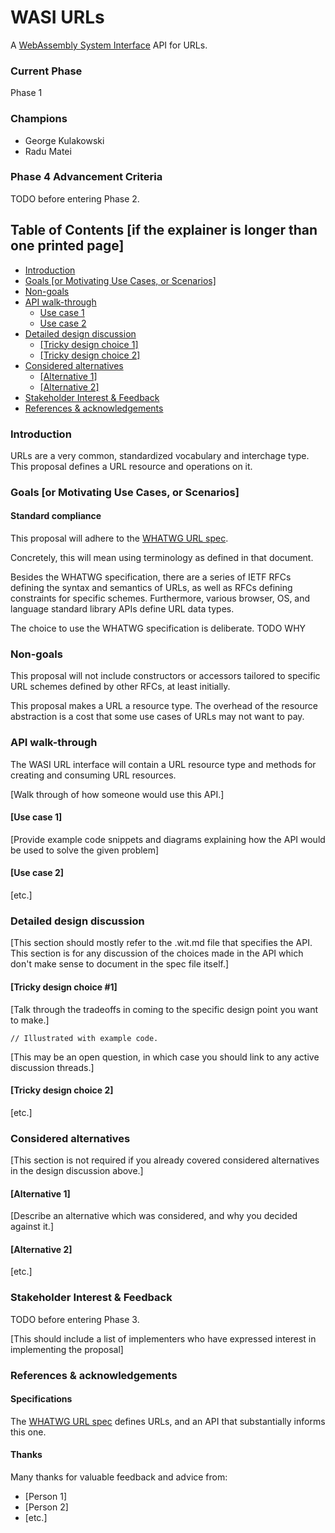 # WASI URLs

A [WebAssembly System Interface](https://github.com/WebAssembly/WASI)
API for URLs.

### Current Phase

Phase 1

### Champions

- George Kulakowski
- Radu Matei

### Phase 4 Advancement Criteria

TODO before entering Phase 2.

## Table of Contents [if the explainer is longer than one printed page]

- [Introduction](#introduction)
- [Goals [or Motivating Use Cases, or Scenarios]](#goals-or-motivating-use-cases-or-scenarios)
- [Non-goals](#non-goals)
- [API walk-through](#api-walk-through)
  - [Use case 1](#use-case-1)
  - [Use case 2](#use-case-2)
- [Detailed design discussion](#detailed-design-discussion)
  - [[Tricky design choice 1]](#tricky-design-choice-1)
  - [[Tricky design choice 2]](#tricky-design-choice-2)
- [Considered alternatives](#considered-alternatives)
  - [[Alternative 1]](#alternative-1)
  - [[Alternative 2]](#alternative-2)
- [Stakeholder Interest & Feedback](#stakeholder-interest--feedback)
- [References & acknowledgements](#references--acknowledgements)

### Introduction

URLs are a very common, standardized vocabulary and interchage
type. This proposal defines a URL resource and operations on it.

### Goals [or Motivating Use Cases, or Scenarios]

#### Standard compliance

This proposal will adhere to the [WHATWG URL spec][whatwg-url-spec].

Concretely, this will mean using terminology as defined in that document.

Besides the WHATWG specification, there are a series of IETF RFCs
defining the syntax and semantics of URLs, as well as RFCs defining
constraints for specific schemes. Furthermore, various browser, OS,
and language standard library APIs define URL data types.

The choice to use the WHATWG specification is deliberate. TODO WHY

### Non-goals

This proposal will not include constructors or accessors tailored to
specific URL schemes defined by other RFCs, at least initially.

This proposal makes a URL a resource type. The overhead of the
resource abstraction is a cost that some use cases of URLs may not
want to pay.

### API walk-through

The WASI URL interface will contain a URL resource type and methods
for creating and consuming URL resources.

[Walk through of how someone would use this API.]

#### [Use case 1]

[Provide example code snippets and diagrams explaining how the API would be used to solve the given problem]

#### [Use case 2]

[etc.]

### Detailed design discussion

[This section should mostly refer to the .wit.md file that specifies the API. This section is for any discussion of the choices made in the API which don't make sense to document in the spec file itself.]

#### [Tricky design choice #1]

[Talk through the tradeoffs in coming to the specific design point you want to make.]

```
// Illustrated with example code.
```

[This may be an open question, in which case you should link to any active discussion threads.]

#### [Tricky design choice 2]

[etc.]

### Considered alternatives

[This section is not required if you already covered considered alternatives in the design discussion above.]

#### [Alternative 1]

[Describe an alternative which was considered, and why you decided against it.]

#### [Alternative 2]

[etc.]

### Stakeholder Interest & Feedback

TODO before entering Phase 3.

[This should include a list of implementers who have expressed interest in implementing the proposal]

### References & acknowledgements

#### Specifications

The [WHATWG URL spec][whatwg-url-spec] defines URLs, and an API that
substantially informs this one.

#### Thanks

Many thanks for valuable feedback and advice from:

- [Person 1]
- [Person 2]
- [etc.]

[whatwg-url-spec]: https://url.spec.whatwg.org/
